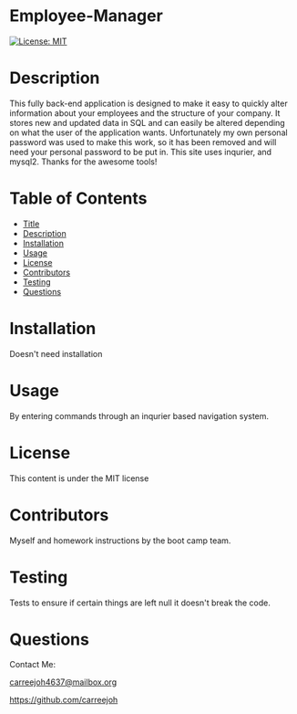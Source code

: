 # Employee-Manager 

[![License: MIT](https://img.shields.io/badge/License-MIT-yellow.svg)](https://opensource.org/licenses/MIT) 

# Description 
 This fully back-end application is designed to make it easy to quickly alter information about your employees and the structure of your company. It stores new and updated data in SQL and can easily be altered depending on what the user of the application wants. Unfortunately my own personal password was used to make this work, so it has been removed and will need your personal password to be put in. This site uses inqurier, and mysql2. Thanks for the awesome tools!  

# Table of Contents 
 
- [Title](#title) 
- [Description](#description) 
- [Installation](#installation) 
- [Usage](#usage)
- [License](#license)
- [Contributors](#contributors)
- [Testing](#testing)
- [Questions](#questions)

# Installation 
 Doesn't need installation  

# Usage 
 By entering commands through an inqurier based navigation system.  

# License 
 This content is under the MIT license  

# Contributors 
 Myself and homework instructions by the boot camp team.  

# Testing 
 Tests to ensure if certain things are left null it doesn't break the code.  

# Questions 
 
Contact Me: 
 
carreejoh4637@mailbox.org 

https://github.com/carreejoh